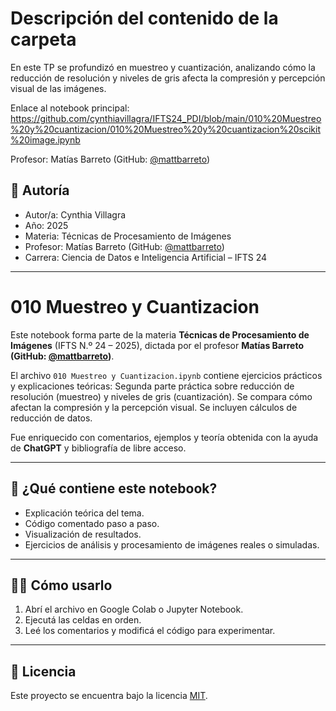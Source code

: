 # Descripción del contenido de la carpeta
En este TP se profundizó en muestreo y cuantización, analizando cómo la reducción de resolución y niveles de gris afecta la compresión y percepción visual de las imágenes.

Enlace al notebook principal: https://github.com/cynthiavillagra/IFTS24_PDI/blob/main/010%20Muestreo%20y%20cuantizacion/010%20Muestreo%20y%20cuantizacion%20scikit%20image.ipynb

Profesor: Matías Barreto (GitHub: [@mattbarreto](https://github.com/mattbarreto))

## 👤 Autoría

- Autor/a: Cynthia Villagra
- Año: 2025  
- Materia: Técnicas de Procesamiento de Imágenes  
- Profesor: Matías Barreto (GitHub: [@mattbarreto](https://github.com/mattbarreto))  
- Carrera: Ciencia de Datos e Inteligencia Artificial – IFTS 24

---

# 010 Muestreo y Cuantizacion

Este notebook forma parte de la materia **Técnicas de Procesamiento de Imágenes** (IFTS N.º 24 – 2025), dictada por el profesor **Matías Barreto (GitHub: [@mattbarreto](https://github.com/mattbarreto))**.  

El archivo `010 Muestreo y Cuantizacion.ipynb` contiene ejercicios prácticos y explicaciones teóricas:
Segunda parte práctica sobre reducción de resolución (muestreo) y niveles de gris (cuantización). Se compara cómo afectan la compresión y la percepción visual. Se incluyen cálculos de reducción de datos.

Fue enriquecido con comentarios, ejemplos y teoría obtenida con la ayuda de **ChatGPT** y bibliografía de libre acceso.

---

## 📘 ¿Qué contiene este notebook?

- Explicación teórica del tema.
- Código comentado paso a paso.
- Visualización de resultados.
- Ejercicios de análisis y procesamiento de imágenes reales o simuladas.

---

## 🧑‍💻 Cómo usarlo

1. Abrí el archivo en Google Colab o Jupyter Notebook.
2. Ejecutá las celdas en orden.
3. Leé los comentarios y modificá el código para experimentar.

---

## 📄 Licencia

Este proyecto se encuentra bajo la licencia [MIT](https://opensource.org/licenses/MIT).

